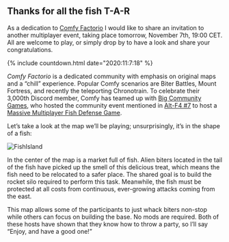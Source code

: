 ## Thanks for all the fish <author>T-A-R</author>

As a dedication to [Comfy Factorio](https://getcomfy.eu) I would like to share an invitation to another multiplayer event, taking place tomorrow, November 7th, 19:00 CET. All are welcome to play, or simply drop by to have a look and share your congratulations.

{% include countdown.html date="2020:11:7:18" %}

*Comfy Factorio* is a dedicated community with emphasis on original maps and a “chill” experience. Popular Comfy scenarios are Biter Battles, Mount Fortress, and recently the teleporting Chronotrain. To celebrate their 3,000th Discord member, Comfy has teamed up with [Big Community Games](https://www.bigcommunitygames.com/), who hosted the community event mentioned in [Alt-F4 #7](https://alt-f4.blog/ALTF4-7/#join-the-bcg-mmo-event-tomorrow-t-a-r) to host a [Massive Multiplayer Fish Defense Game](https://www.bigcommunitygames.com/Fish-Defence).

Let’s take a look at the map we’ll be playing; unsurprisingly, it’s in the shape of a fish:

![FishIsland](https://media.alt-f4.blog/ALTF4/12/fishIsland.jpg)

In the center of the map is a market full of fish. Alien biters located in the tail of the fish have picked up the smell of this delicious treat, which means the fish need to be relocated to a safer place. The shared goal is to build the rocket silo required to perform this task. Meanwhile, the fish must be protected at all costs from continuous, ever-growing attacks coming from the east.

This map allows some of the participants to just whack biters non-stop while others can focus on building the base. No mods are required. Both of these hosts have shown that they know how to throw a party, so I’ll say “Enjoy, and have a good one!”
